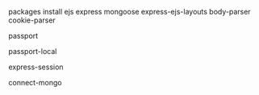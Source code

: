 packages install 
ejs
express
mongoose
express-ejs-layouts
body-parser
cookie-parser

passport

passport-local

express-session

connect-mongo
